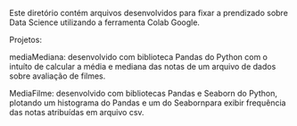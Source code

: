 Este diretório contém arquivos desenvolvidos para fixar a prendizado sobre Data Science utilizando a ferramenta Colab Google.

Projetos:

mediaMediana: desenvolvido com biblioteca Pandas do Python com o intuíto de calcular a média e mediana das notas de um arquivo de dados sobre avaliação de filmes.

MediaFilme: desenvolvido com bibliotecas Pandas e Seaborn do Python, plotando um histograma do Pandas e um do Seabornpara exibir frequência das notas atribuídas em arquivo csv.
